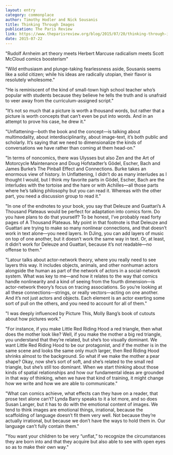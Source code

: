 ```yaml
---
layout: entry
category: commonplace
author: Timothy Hodler and Nick Sousanis
title: Thinking Through Images
publication: The Paris Review
link: https://www.theparisreview.org/blog/2015/07/20/thinking-through-images-an-interview-with-nick-sousanis/
date: 2015-07-22
---
```


"Rudolf Arnheim art theory meets Herbert Marcuse radicalism meets Scott McCloud comics boosterism"
 
"Wild enthusiasm and plunge-taking fearlessness aside, Sousanis seems like a solid citizen; while his ideas are radically utopian, their flavor is resolutely wholesome."

"He is reminiscent of the kind of small-town high school teacher who’s popular with students because they believe he tells the truth and is unafraid to veer away from the curriculum-assigned script."

"It’s not so much that a picture is worth a thousand words, but rather that a picture is worth concepts that can’t even be put into words. And in an attempt to prove his case, he drew it."

"Unflattening—both the book and the concept—is talking about multimodality, about interdisciplinarity, about image-text, it’s both public and scholarly. It’s saying that we need to dimensionalize the kinds of conversations we have rather than coming at them head-on."

"In terms of noncomics, there was Ulysses but also Zen and the Art of Motorcycle Maintenance and Doug Hofstadter’s Gödel, Escher, Bach and James Burke’s The Pinball Effect and Connections. Burke takes an enormous view of history. In Unflattening, I didn’t do as many interludes as I thought I would, but I think my favorite parts in Gödel, Escher, Bach are the interludes with the tortoise and the hare or with Achilles—all those parts where he’s talking philosophy but you can read it. Whereas with the other part, you need a discussion group to read it."

"In one of the endnotes to your book, you say that Deleuze and Guattari’s A Thousand Plateaus would be perfect for adaptation into comics form. Do you have plans to do that yourself? To be honest, I’ve probably read forty pages of A Thousand Plateaus. My point in that footnote is that Deleuze and Guattari are trying to make so many nonlinear connections, and that doesn’t work in text alone—you need layers. In DJing, you can add layers of music on top of one another, but it doesn’t work the same way in text. Or, at least, it didn’t work for Deleuze and Guattari, because it’s not readable—no offense to them."

"Latour talks about actor-network theory, where you really need to see layers this way. It includes objects, animals, and other nonhuman actors alongside the human as part of the network of actors in a social-network system. What was key to me—and how it relates to the way that comics handle nonlinearity and a kind of seeing from the fourth dimension—is actor-network theory’s focus on tracing associations. So you’re looking at all these connections—strings, or really vectors—acting on one another. And it’s not just actors and objects. Each element is an actor exerting some sort of pull on the others, and you need to account for all of them."

"I was deeply influenced by Picture This, Molly Bang’s book of cutouts about how pictures work."

"For instance, if you make Little Red Riding Hood a red triangle, then what does the mother look like? Well, if you make the mother a big red triangle, you understand that they’re related, but she’s too visually dominant. We want Little Red Riding Hood to be our protagonist, and if the mother is in the same scene and looks the same only much larger, then Red Riding Hood shrinks almost to the background. So what if we make the mother a pear shape? Okay, now she’s sort of soft, and she’s related to the small red triangle, but she’s still too dominant. When we start thinking about those kinds of spatial relationships and how our fundamental ideas are grounded in that way of thinking, when we have that kind of training, it might change how we write and how we are able to communicate."

"What can comics achieve, what effects can they have on a reader, that prose text alone can’t? Lynda Barry speaks to it a lot more, and so does Susan Langer, but it has to do with the emotional content of images. We tend to think images are emotional things, irrational, because the scaffolding of language doesn’t fit them very well. Not because they’re actually irrational, but because we don’t have the ways to hold them in. Our language can’t fully contain them."

"You want your children to be very “unflat,” to recognize the circumstances they are born into and that they acquire but also able to see with open eyes so as to make their own way."
